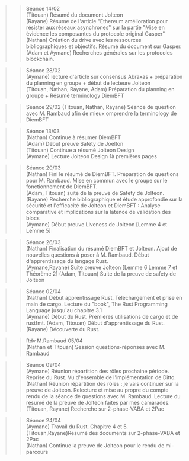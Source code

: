 >>Séance 14/02  
>(Titouan) Résumé du document Jolteon  
>(Rayane) Résume de l'article "Ethereum amélioration pour résister aux réseaux asynchrones" sur la partie "Mise en évidence les composantes du protocole original Gasper"  
>(Nathan) Création du drive avec les ressources bibliographiques et objectifs. Résumé du document sur Gasper.
>(Adam et Aymane) Recherches générales sur les protocoles blockchain.

>>Séance 28/02  
>(Aymane) lecture d'article sur consensus Abraxas + préparation du planning en groupe + début de lecteure Jolteon  
>(Titouan, Nathan, Rayane, Adam) Préparation du planning en groupe + Résumé terminology DiemBFT  

>>Séance 29/02
>(Titouan, Nathan, Rayane) Séance de question avec M. Rambaud afin de mieux omprendre la terminology de DiemBFT

>>Séance 13/03  
>(Nathan) Continue à résumer DiemBFT  
>(Adam) Début preuve Safety de Joelton  
>(Titouan) Continue a résumé Jolteon Design  
>(Aymane) Lecture Jolteon Design 1à premières pages

>>Séance 20/03  
>(Nathan) Fini le résumé de DiemBFT. Préparation de questions pour M. Rambaud. Mise en commun avec le groupe sur le fonctionnement de DiemBFT.  
>(Adam, Titouan) suite de la preuve de Safety de Jolteon.  
>(Rayane) Recherche bibliographique et étude approfondie sur la sécurité et l'efficacité de Jolteon et DiemBFT : Analyse comparative et implications sur la latence de validation des blocs  
>(Aymane) Début preuve Liveness de Jolteon [Lemme 4 et Lemme 5]  
  
>>Séance 26/03  
>(Nathan) Finalisation du résumé DiemBFT et Jolteon. Ajout de nouvelles questions à poser à M. Rambaud. Début d'apprentissage du langage Rust.  
>(Aymane,Rayane) Suite preuve Jolteon [Lemme 6 Lemme 7 et Théorème 2]
>(Adam, Titouan) Suite de la preuve de safety de Jolteon

>>Séance 02/04  
>(Nathan) Début apprentissage Rust. Téléchargement et prise en main de cargo. Lecture du "book", The Rust Programming Language jusqu'au chapitre 3.1  
>(Aymane) Début du Rust. Premières utilisations de cargo et de rustfmt.
>(Adam, Titouan) Début d'apprentissage du Rust.
>(Rayane) Découverte du Rust.

>> Rdv M.Rambaud 05/04  
>(Nathan et Titouan) Session questions-réponses avec M. Rambaud

>>Séance 09/04  
>(Aymane) Réunion répartition des rôles prochaine période. Reprise du Rust. Vu d'ensemble de l'implémentation de Ditto.  
>(Nathan) Réunion répartition des rôles : je vais continuer sur la preuve de Jolteon. Relecture et mise au propre du compte rendu de la séance de questions avec M. Rambaud. Lecture du résumé de la preuve de Jolteon faites par mes camarades.   
>(Titouan, Rayane) Recherche sur 2-phase-VABA et 2Pac 

>>Séance 24/04  
>(Aymane) Travail du Rust. Chapitre 4 et 5.  
>(Titouan,Rayane)Resumé des documents sur 2-phase-VABA et 2Pac  
>(Nathan) Continue la preuve de Jolteon pour le rendu de mi-parcours  
